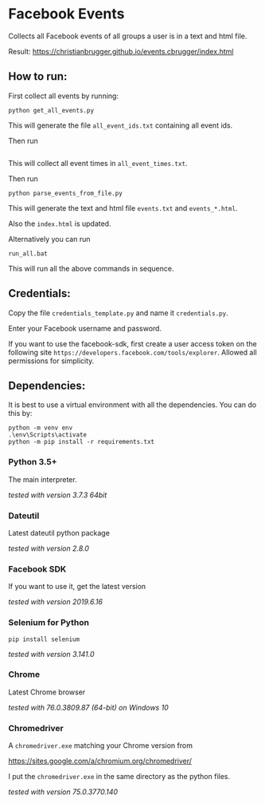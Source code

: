Facebook Events
===============

Collects all Facebook events of all groups a user is in a text and html file.

Result: https://christianbrugger.github.io/events.cbrugger/index.html

How to run:
-----------

First collect all events by running:

```
python get_all_events.py
```

This will generate the file `all_event_ids.txt` containing all event ids.

Then run

```
```

This will collect all event times in `all_event_times.txt`.

Then run

```
python parse_events_from_file.py
```

This will generate the text and html file `events.txt` and `events_*.html`.

Also the `index.html` is updated.

Alternatively you can run

```
run_all.bat
```

This will run all the above commands in sequence.


Credentials:
------------

Copy the file ```credentials_template.py``` and name it ```credentials.py```.

Enter your Facebook username and password. 

If you want to use the facebook-sdk, first create a user access token on the 
following site ```https://developers.facebook.com/tools/explorer```.
Allowed all permissions for simplicity.


Dependencies:
-------------

It is best to use a virtual environment with all the dependencies. You can do this by:
```
python -m venv env
.\env\Scripts\activate
python -m pip install -r requirements.txt
```

### Python 3.5+

The main interpreter.

*tested with version 3.7.3 64bit*

### Dateutil

Latest dateutil python package

*tested with version 2.8.0*

### Facebook SDK

If you want to use it, get the latest version

*tested with version 2019.6.16*

### Selenium for Python

```
pip install selenium
```

*tested with version 3.141.0*

### Chrome ###

Latest Chrome browser

*tested with 76.0.3809.87 (64-bit) on Windows 10*

### Chromedriver

A `chromedriver.exe` matching your Chrome version from
 
https://sites.google.com/a/chromium.org/chromedriver/

I put the `chromedriver.exe` in the same directory as the python files.

*tested with version 75.0.3770.140*
